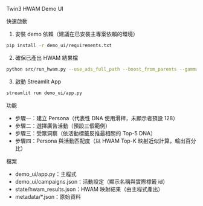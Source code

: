Twin3 HWAM Demo UI

快速啟動

1) 安裝 demo 依賴（建議在已安裝主專案依賴的環境）
```bash
pip install -r demo_ui/requirements.txt
```

2) 確保已產出 HWAM 結果檔
```bash
python src/run_hwam.py --use_ads_full_path --boost_from_parents --gamma 0.2 --leaf_only_output --top_k 15 --output state/hwam_results.json
```

3) 啟動 Streamlit App
```bash
streamlit run demo_ui/app.py
```

功能
- 步驟一：建立 Persona（代表性 DNA 使用滑桿，未顯示者預設 128）
- 步驟二：選擇廣告活動（預設三個範例）
- 步驟三：受眾洞察（依活動標籤反推最相關的 Top-5 DNA）
- 步驟四：Persona 與活動匹配度（以 HWAM Top-K 映射近似計算，輸出百分比）

檔案
- demo_ui/app.py：主程式
- demo_ui/campaigns.json：活動設定（顯示名稱與實際標籤 id）
- state/hwam_results.json：HWAM 映射結果（由主程式產出）
- metadata/*.json：原始資料


